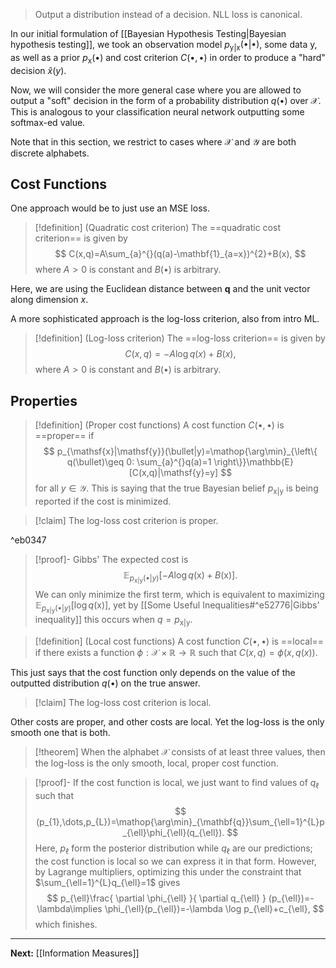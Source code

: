 > Output a distribution instead of a decision. NLL loss is canonical.

In our initial formulation of [[Bayesian Hypothesis Testing|Bayesian hypothesis testing]], we took an observation model $p_{\mathsf{y}|\mathsf{x}}(\bullet|\bullet)$, some data $\mathsf{y}$, as well as a prior $p_{\mathsf{x}}(\bullet)$ and cost criterion $C(\bullet,\bullet)$ in order to produce a "hard" decision $\hat{x}(y)$.

Now, we will consider the more general case where you are allowed to output a "soft" decision in the form of a probability distribution $q(\bullet)$ over $\mathcal{X}$. This is analogous to your classification neural network outputting some softmax-ed value.

Note that in this section, we restrict to cases where $\mathcal{X}$ and $\mathcal{Y}$ are both discrete alphabets.

## Cost Functions

One approach would be to just use an MSE loss.

> [!definition] (Quadratic cost criterion)
> The ==quadratic cost criterion== is given by
> $$
> C(x,q)=A\sum_{a}^{}(q(a)-\mathbf{1}_{a=x})^{2}+B(x),
> $$
> where $A>0$ is constant and $B(\bullet)$ is arbitrary.

Here, we are using the Euclidean distance between $\mathbf{q}$ and the unit vector along dimension $x$.

A more sophisticated approach is the log-loss criterion, also from intro ML.

> [!definition] (Log-loss criterion)
> The ==log-loss criterion== is given by
> $$
> C(x,q)=-A\log q(x)+B(x),
> $$
> where $A>0$ is constant and $B(\bullet)$ is arbitrary. 

## Properties

> [!definition] (Proper cost functions)
> A cost function $C(\bullet,\bullet)$ is ==proper== if
> $$
> p_{\mathsf{x}|\mathsf{y}}(\bullet|y)=\mathop{\arg\min}_{\left\{  q(\bullet)\geq 0: \sum_{a}^{}q(a)=1 \right\}}\mathbb{E}[C(x,q)|\mathsf{y}=y]
> $$
> for all $y\in \mathcal{Y}$. This is saying that the true Bayesian belief $p_{\mathsf{x}|\mathsf{y}}$ is being reported if the cost is minimized.

> [!claim]
> The log-loss cost criterion is proper.

^eb0347

> [!proof]- Gibbs'
> The expected cost is
> $$
> \mathbb{E}_{p_{\mathsf{x}|\mathsf{y}}(\bullet|y)}\left[ -A\log q(\mathsf{x})+B(\mathsf{x}) \right].
> $$
> We can only minimize the first term, which is equivalent to maximizing $\mathbb{E}_{p_{\mathsf{x}|\mathsf{y}}(\bullet|y)}\left[ \log q(\mathsf{x}) \right]$, yet by [[Some Useful Inequalities#^e52776|Gibbs' inequality]] this occurs when $q=p_{\mathsf{x}|\mathsf{y}}$.

> [!definition] (Local cost functions)
> A cost function $C(\bullet,\bullet)$ is ==local== if there exists a function $\phi:\mathcal{X}\times \mathbb{R}\to \mathbb{R}$ such that $C(x,q)=\phi(x,q(x))$.

This just says that the cost function only depends on the value of the outputted distribution $q(\bullet)$ on the true answer.

> [!claim]
> The log-loss cost criterion is local.

Other costs are proper, and other costs are local. Yet the log-loss is the only smooth one that is both.

> [!theorem]
> When the alphabet $\mathcal{X}$ consists of at least three values, then the log-loss is the only smooth, local, proper cost function.

> [!proof]-
> If the cost function is local, we just want to find values of $q_{\ell}$ such that
> $$
> (p_{1},\dots,p_{L})=\mathop{\arg\min}_{\mathbf{q}}\sum_{\ell=1}^{L}p_{\ell}\phi_{\ell}(q_{\ell}).
> $$
> Here, $p_{\ell}$ form the posterior distribution while $q_{\ell}$ are our predictions; the cost function is local so we can express it in that form. However, by Lagrange multipliers, optimizing this under the constraint that $\sum_{\ell=1}^{L}q_{\ell}=1$ gives
> $$
> p_{\ell}\frac{ \partial \phi_{\ell} }{ \partial q_{\ell} } (p_{\ell})=-\lambda\implies \phi_{\ell}(p_{\ell})=-\lambda \log p_{\ell}+c_{\ell},
> $$
> which finishes.

---

**Next:** [[Information Measures]]